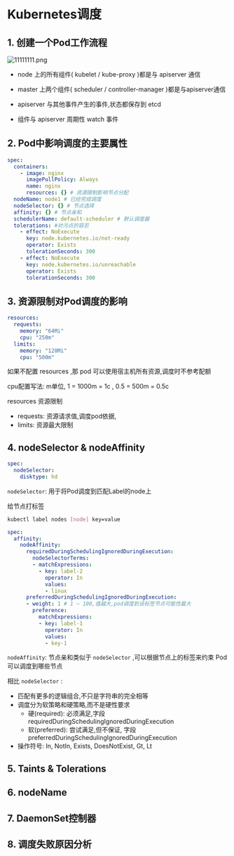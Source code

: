 # Kubernetes调度

## 1. 创建一个Pod工作流程

![11111111.png](https://s2.loli.net/2023/03/20/CUzLTAVhnNuJ26Y.png)

* node 上的所有组件( kubelet / kube-proxy )都是与 apiserver 通信

* master 上两个组件( scheduler / controller-manager )都是与apiserver通信

* apiserver 与其他事件产生的事件,状态都保存到 etcd

* 组件与 apiserver 周期性 watch 事件

## 2. Pod中影响调度的主要属性

```yaml
spec:
  containers:
    - image: nginx
      imagePullPolicy: Always
      name: nginx
      resources: {} # 资源限制影响节点分配
  nodeName: node1 # 已经完成调度
  nodeSelector: {} # 节点选择
  affinity: {} # 节点亲和
  schedulerName: default-scheduler # 默认调度器
  tolerations: #对污点的容忍
    - effect: NoExecute
      key: node.kubernetes.io/not-ready
      operator: Exists
      tolerationSeconds: 300
    - effect: NoExecute
      key: node.kubernetes.io/unreachable
      operator: Exists
      tolerationSeconds: 300
```

## 3. 资源限制对Pod调度的影响

```yaml
resources:
  requests:
    memory: "64Mi"
    cpu: "250m"
  limits:
    memory: "128Mi"
    cpu: "500m"
```

如果不配置 resources ,那 pod 可以使用宿主机所有资源,调度时不参考配额

cpu配置写法: m单位, 1 = 1000m = 1c , 0.5 = 500m = 0.5c

resources 资源限制

* requests: 资源请求值,调度pod依据,
* limits: 资源最大限制

## 4. nodeSelector & nodeAffinity

```yaml
spec:
  nodeSelector:
    disktype: hd
```

`nodeSelector`: 用于将Pod调度到匹配Label的node上

给节点打标签

```bash
kubectl label nodes [node] key=value
```

```yaml
spec:
  affinity:
    nodeAffinity:
      requiredDuringSchedulingIgnoredDuringExecution:
        nodeSelectorTerms:
        - matchExpressions:
          - key: label-2
            operator: In
            values:
            - linux
      preferredDuringSchedulingIgnoredDuringExecution:
      - weight: 1 # 1 ~ 100,值越大,pod调度到该标签节点可能性最大
        preference:
          matchExpressions:
          - key: label-1
            operator: In
            values:
            - key-1
```

`nodeAffinity`: 节点亲和类似于 `nodeSelector` ,可以根据节点上的标签来约束 Pod 可以调度到哪些节点

相比 `nodeSelector` :

* 匹配有更多的逻辑组合,不只是字符串的完全相等
* 调度分为软策略和硬策略,而不是硬性要求
  * 硬(required): 必须满足,字段 requiredDuringSchedulingIgnoredDuringExecution
  * 软(preferred): 尝试满足,但不保证, 字段 preferredDuringSchedulingIgnoredDuringExecution
* 操作符号: In, NotIn, Exists, DoesNotExist, Gt, Lt

## 5. Taints & Tolerations

## 6. nodeName 

## 7. DaemonSet控制器

## 8. 调度失败原因分析
